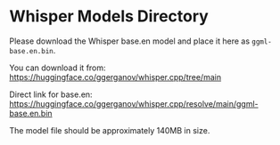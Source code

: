 # Whisper Models Directory

Please download the Whisper base.en model and place it here as `ggml-base.en.bin`.

You can download it from: https://huggingface.co/ggerganov/whisper.cpp/tree/main

Direct link for base.en: https://huggingface.co/ggerganov/whisper.cpp/resolve/main/ggml-base.en.bin

The model file should be approximately 140MB in size.
